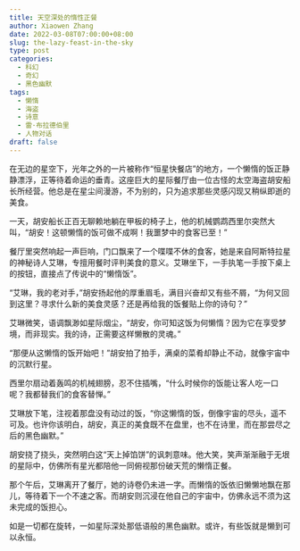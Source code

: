 ```yaml
---
title: 天空深处的惰性正餐
author: Xiaowen Zhang
date: 2022-03-08T07:00:00+08:00
slug: the-lazy-feast-in-the-sky
type: post
categories:
  - 科幻
  - 奇幻
  - 黑色幽默
tags:
  - 懒惰
  - 海盗
  - 诗意
  - 雷·布拉德伯里
  - 人物对话
draft: false
---
```


在无边的星空下，光年之外的一片被称作“恒星快餐店”的地方，一个懒惰的饭正静静漂浮，正等待着命运的垂青。这座巨大的星际餐厅由一位古怪的太空海盗胡安船长所经营。他总是在星尘间漫游，不为别的，只为追求那些灵感闪现又稍纵即逝的美食。

一天，胡安船长正百无聊赖地躺在甲板的椅子上，他的机械鹦鹉西里尔突然大叫，“胡安！这顿懒惰的饭可做不成啊！我噩梦中的食客已至！”

餐厅里突然响起一声巨响，门口飘来了一个喋喋不休的食客，她是来自阿斯特拉星的神秘诗人艾琳，专擅用餐时评判美食的意义。艾琳坐下，一手执笔一手按下桌上的按钮，直接点了传说中的“懒惰饭”。

“艾琳，我的老对手，”胡安扬起他的厚重眉毛，满目兴奋却又有些不屑，“为何又回到这里？寻求什么新的美食灵感？还是再给我的饭餐贴上你的诗句？”

艾琳微笑，语调飘渺如星际烟尘，“胡安，你可知这饭为何懒惰？因为它在享受梦境，而非现实。我的诗，正需要这样懒散的灵魂。”

“那便从这懒惰的饭开始吧！”胡安拍了拍手，满桌的菜肴却静止不动，就像宇宙中的沉默行星。

西里尔扇动着轰鸣的机械翅膀，忍不住插嘴，“什么时候你的饭能让客人吃一口呢？我都替我们的食客替惮。”

艾琳放下笔，注视着那盘没有动过的饭，“你这懒惰的饭，倒像宇宙的尽头，遥不可及。也许你该明白，胡安，真正的美食既不在盘里，也不在诗里，而在那尝尽之后的黑色幽默。”

胡安挠了挠头，突然明白这“天上掉馅饼”的讽刺意味。他大笑，笑声渐渐融于无垠的星际中，仿佛所有星光都陪他一同俯视那份破天荒的懒惰正餐。

那个午后，艾琳离开了餐厅，她的诗卷仍未进一字。而懒惰的饭依旧懒懒地飘在那儿，等待着下一个不速之客。而胡安则沉浸在他自己的宇宙中，仿佛永远不须为这未完成的饭担心。

如是一切都在旋转，一如星际深处那低语般的黑色幽默。或许，有些饭就是懒到可以永恒。
